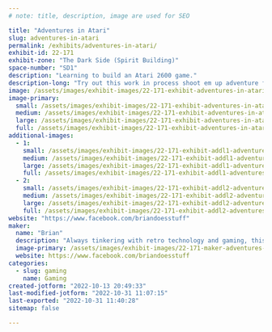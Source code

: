 ```yaml
---
# note: title, description, image are used for SEO

title: "Adventures in Atari"
slug: adventures-in-atari
permalink: /exhibits/adventures-in-atari/
exhibit-id: 22-171
exhibit-zone: "The Dark Side (Spirit Building)"
space-number: "SD1"
description: "Learning to build an Atari 2600 game."
description-long: "Try out this work in process shoot em up adventure featuring Makey on the Atari 2600 with an actual cartridge."
image: /assets/images/exhibit-images/22-171-exhibit-adventures-in-atari-43-screen-shot-2022-10-13-at-12-23-14-am-15-large.png
image-primary: 
  small: /assets/images/exhibit-images/22-171-exhibit-adventures-in-atari-43-screen-shot-2022-10-13-at-12-23-14-am-15-small.png
  medium: /assets/images/exhibit-images/22-171-exhibit-adventures-in-atari-43-screen-shot-2022-10-13-at-12-23-14-am-15-medium.png
  large: /assets/images/exhibit-images/22-171-exhibit-adventures-in-atari-43-screen-shot-2022-10-13-at-12-23-14-am-15-large.png
  full: /assets/images/exhibit-images/22-171-exhibit-adventures-in-atari-43-screen-shot-2022-10-13-at-12-23-14-am-15-full.png
additional-images: 
  - 1:
    small: /assets/images/exhibit-images/22-171-exhibit-addl1-adventures-in-atari-screen-shot-2022-10-13-at-12-26-07-am-small.png
    medium: /assets/images/exhibit-images/22-171-exhibit-addl1-adventures-in-atari-screen-shot-2022-10-13-at-12-26-07-am-medium.png
    large: /assets/images/exhibit-images/22-171-exhibit-addl1-adventures-in-atari-screen-shot-2022-10-13-at-12-26-07-am-large.png
    full: /assets/images/exhibit-images/22-171-exhibit-addl1-adventures-in-atari-screen-shot-2022-10-13-at-12-26-07-am-full.png
  - 2:
    small: /assets/images/exhibit-images/22-171-exhibit-addl2-adventures-in-atari-screen-shot-2022-10-13-at-8-46-38-pm-small.png
    medium: /assets/images/exhibit-images/22-171-exhibit-addl2-adventures-in-atari-screen-shot-2022-10-13-at-8-46-38-pm-medium.png
    large: /assets/images/exhibit-images/22-171-exhibit-addl2-adventures-in-atari-screen-shot-2022-10-13-at-8-46-38-pm-large.png
    full: /assets/images/exhibit-images/22-171-exhibit-addl2-adventures-in-atari-screen-shot-2022-10-13-at-8-46-38-pm-full.png
website: "https://www.facebook.com/briandoesstuff"
maker: 
  name: "Brian"
  description: "Always tinkering with retro technology and gaming, this is a work in progress learning to design a new game for the 50 year old Atari 2600."
  image-primary: /assets/images/exhibit-images/22-171-maker-adventures-in-atari-screen-shot-2022-10-13-at-12-23-14-am-medium.png
  website: https://www.facebook.com/briandoesstuff
categories: 
  - slug: gaming
    name: Gaming
created-jotform: "2022-10-13 20:49:33"
last-modified-jotform: "2022-10-31 11:07:15"
last-exported: "2022-10-31 11:40:28"
sitemap: false

---
```


